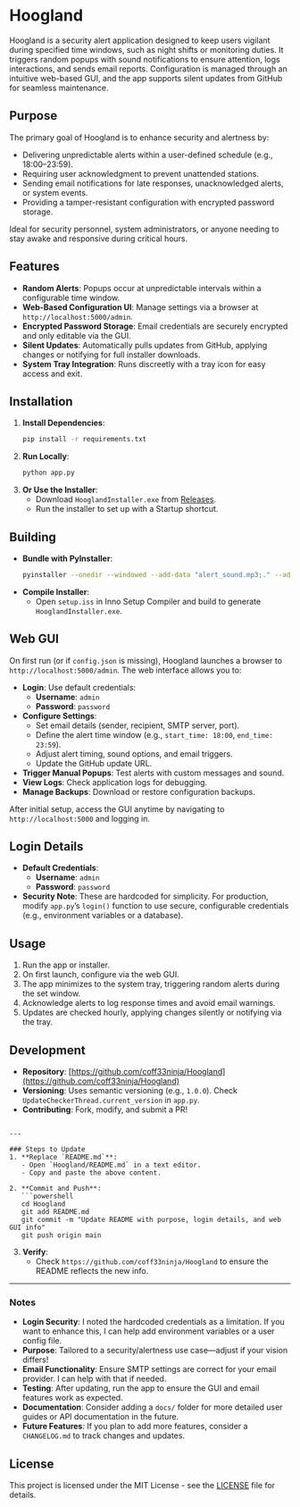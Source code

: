 
# Hoogland
Hoogland is a security alert application designed to keep users vigilant during specified time windows, such as night shifts or monitoring duties. It triggers random popups with sound notifications to ensure attention, logs interactions, and sends email reports. Configuration is managed through an intuitive web-based GUI, and the app supports silent updates from GitHub for seamless maintenance.

## Purpose
The primary goal of Hoogland is to enhance security and alertness by:
- Delivering unpredictable alerts within a user-defined schedule (e.g., 18:00–23:59).
- Requiring user acknowledgment to prevent unattended stations.
- Sending email notifications for late responses, unacknowledged alerts, or system events.
- Providing a tamper-resistant configuration with encrypted password storage.

Ideal for security personnel, system administrators, or anyone needing to stay awake and responsive during critical hours.

## Features
- **Random Alerts**: Popups occur at unpredictable intervals within a configurable time window.
- **Web-Based Configuration UI**: Manage settings via a browser at `http://localhost:5000/admin`.
- **Encrypted Password Storage**: Email credentials are securely encrypted and only editable via the GUI.
- **Silent Updates**: Automatically pulls updates from GitHub, applying changes or notifying for full installer downloads.
- **System Tray Integration**: Runs discreetly with a tray icon for easy access and exit.

## Installation
1. **Install Dependencies**:
   ```bash
   pip install -r requirements.txt
   ```
2. **Run Locally**:
   ```bash
   python app.py
   ```
3. **Or Use the Installer**:
   - Download `HooglandInstaller.exe` from [Releases](https://github.com/coff33ninja/Hoogland/releases).
   - Run the installer to set up with a Startup shortcut.

## Building
- **Bundle with PyInstaller**:
   ```bash
   pyinstaller --onedir --windowed --add-data "alert_sound.mp3;." --add-data "templates;templates" app.py
   ```
- **Compile Installer**:
   - Open `setup.iss` in Inno Setup Compiler and build to generate `HooglandInstaller.exe`.

## Web GUI
On first run (or if `config.json` is missing), Hoogland launches a browser to `http://localhost:5000/admin`. The web interface allows you to:
- **Login**: Use default credentials:
  - **Username**: `admin`
  - **Password**: `password`
- **Configure Settings**:
  - Set email details (sender, recipient, SMTP server, port).
  - Define the alert time window (e.g., `start_time: 18:00`, `end_time: 23:59`).
  - Adjust alert timing, sound options, and email triggers.
  - Update the GitHub update URL.
- **Trigger Manual Popups**: Test alerts with custom messages and sound.
- **View Logs**: Check application logs for debugging.
- **Manage Backups**: Download or restore configuration backups.

After initial setup, access the GUI anytime by navigating to `http://localhost:5000` and logging in.

## Login Details
- **Default Credentials**:
  - **Username**: `admin`
  - **Password**: `password`
- **Security Note**: These are hardcoded for simplicity. For production, modify `app.py`’s `login()` function to use secure, configurable credentials (e.g., environment variables or a database).

## Usage
1. Run the app or installer.
2. On first launch, configure via the web GUI.
3. The app minimizes to the system tray, triggering random alerts during the set window.
4. Acknowledge alerts to log response times and avoid email warnings.
5. Updates are checked hourly, applying changes silently or notifying via the tray.

## Development
- **Repository**: [https://github.com/coff33ninja/Hoogland](https://github.com/coff33ninja/Hoogland)
- **Versioning**: Uses semantic versioning (e.g., `1.0.0`). Check `UpdateCheckerThread.current_version` in `app.py`.
- **Contributing**: Fork, modify, and submit a PR!
```

---

### Steps to Update
1. **Replace `README.md`**:
   - Open `Hoogland/README.md` in a text editor.
   - Copy and paste the above content.

2. **Commit and Push**:
   ```powershell
   cd Hoogland
   git add README.md
   git commit -m "Update README with purpose, login details, and web GUI info"
   git push origin main
   ```

3. **Verify**:
   - Check `https://github.com/coff33ninja/Hoogland` to ensure the README reflects the new info.

---

### Notes
- **Login Security**: I noted the hardcoded credentials as a limitation. If you want to enhance this, I can help add environment variables or a user config file.
- **Purpose**: Tailored to a security/alertness use case—adjust if your vision differs!
- **Email Functionality**: Ensure SMTP settings are correct for your email provider. I can help with that if needed.
- **Testing**: After updating, run the app to ensure the GUI and email features work as expected.
- **Documentation**: Consider adding a `docs/` folder for more detailed user guides or API documentation in the future.
- **Future Features**: If you plan to add more features, consider a `CHANGELOG.md` to track changes and updates.

## License
This project is licensed under the MIT License - see the [LICENSE](LICENSE) file for details.
